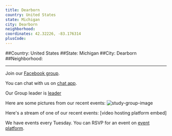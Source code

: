 ```yaml
---
title: Dearborn
country: United States
state: Michigan
city: Dearborn
neighborhood: 
coordinates: 42.32226, -83.176314
plusCode:
---
```


##Country: United States
##State: Michigan
##City: Dearborn
##Neighborhood: 
*****
Join our [Facebook group](https://www.facebook.com/groups/free.code.camp.dearborn).

You can chat with us on [chat app]().

Our Group leader is [leader]()

Here are some pictures from our recent events:
![study-group-image]()

Here's a stream of one of our recent events:
[video hosting platform embed]

We have events every Tuesday. You can RSVP for an event on [event platform]().
